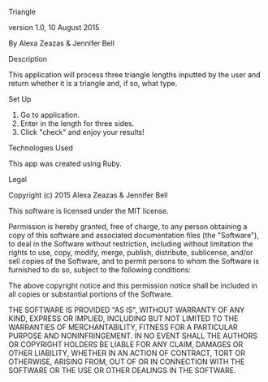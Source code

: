 Triangle

version 1.0, 10 August 2015

By Alexa Zeazas & Jennifer Bell


Description

This application will process three triangle lengths inputted by the user and return whether it is a triangle and, if so, what type.

Set Up
1. Go to application.
2. Enter in the length for three sides.
3. Click "check" and enjoy your results!

Technologies Used

This app was created using Ruby.


Legal

Copyright (c) 2015 Alexa Zeazas & Jennifer Bell

This software is licensed under the MIT license.

Permission is hereby granted, free of charge, to any person obtaining a copy
of this software and associated documentation files (the "Software"), to deal
in the Software without restriction, including without limitation the rights
to use, copy, modify, merge, publish, distribute, sublicense, and/or sell
copies of the Software, and to permit persons to whom the Software is
furnished to do so, subject to the following conditions:

The above copyright notice and this permission notice shall be included in
all copies or substantial portions of the Software.

THE SOFTWARE IS PROVIDED "AS IS", WITHOUT WARRANTY OF ANY KIND, EXPRESS OR
IMPLIED, INCLUDING BUT NOT LIMITED TO THE WARRANTIES OF MERCHANTABILITY,
FITNESS FOR A PARTICULAR PURPOSE AND NONINFRINGEMENT. IN NO EVENT SHALL THE
AUTHORS OR COPYRIGHT HOLDERS BE LIABLE FOR ANY CLAIM, DAMAGES OR OTHER
LIABILITY, WHETHER IN AN ACTION OF CONTRACT, TORT OR OTHERWISE, ARISING FROM,
OUT OF OR IN CONNECTION WITH THE SOFTWARE OR THE USE OR OTHER DEALINGS IN
THE SOFTWARE.
